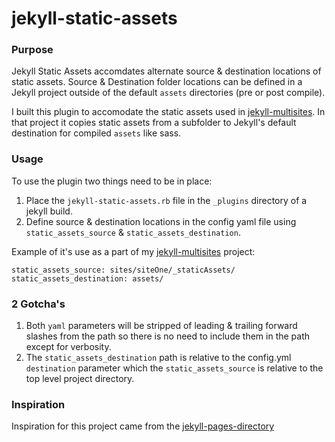 # jekyll-static-assets

### Purpose

Jekyll Static Assets accomdates alternate source & destination locations of static assets. Source & Destination folder locations can be defined in a Jekyll project outside of the default `assets` directories (pre or post compile).

I built this plugin to accomodate the static assets used in [jekyll-multisites](https://github.com/Designaroni/jekyll-multisites). In that project it copies static assets from a subfolder to Jekyll's default destination for compiled `assets` like sass.

### Usage

To use the plugin two things need to be in place:

1. Place the `jekyll-static-assets.rb` file in the `_plugins` directory of a jekyll build.
2. Define source & destination locations in the config yaml file using `static_assets_source` & `static_assets_destination`.

Example of it's use as a part of my [jekyll-multisites](https://github.com/Designaroni/jekyll-multisites) project:

```
static_assets_source: sites/siteOne/_staticAssets/
static_assets_destination: assets/
```

### 2 Gotcha's

1. Both `yaml` parameters will be stripped of leading & trailing forward slashes from the path so there is no need to include them in the path except for verbosity. 
2. The `static_assets_destination` path is relative to the config.yml `destination` parameter which the `static_assets_source` is relative to the top level project directory.

### Inspiration

Inspiration for this project came from the [jekyll-pages-directory](https://github.com/bbakersmith/jekyll-pages-directory)
